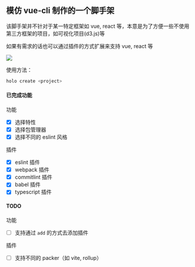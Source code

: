 ## 模仿 vue-cli 制作的一个脚手架

该脚手架并不针对于某一特定框架如 vue, react 等，本意是为了方便一些不使用第三方框架的项目，如可视化项目(d3.js)等

如果有需求的话也可以通过插件的方式扩展来支持 vue, react 等

![](https://i.loli.net/2021/04/04/uikQC1c7srzSeXh.gif)

使用方法：

```bash
holo create <project>
```

#### 已完成功能

功能

- [x] 选择特性
- [x] 选择包管理器
- [x] 选择不同的 eslint 风格

插件

- [x] eslint 插件
- [x] webpack 插件
- [x] commitlint 插件
- [x] babel 插件
- [x] typescript 插件

#### TODO

功能

- [ ] 支持通过 `add` 的方式去添加插件

插件

- [ ] 支持不同的 packer（如 vite, rollup）
